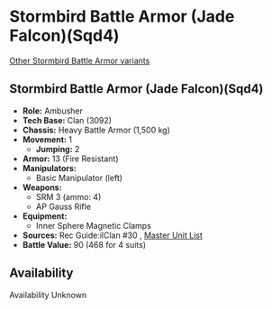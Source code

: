 # Stormbird Battle Armor (Jade Falcon)(Sqd4) 

[Other Stormbird Battle Armor variants](../stormbird_battle_armor.md) 

## Stormbird Battle Armor (Jade Falcon)(Sqd4) 

- **Role:** Ambusher 
- **Tech Base:** Clan (3092) 
- **Chassis:** Heavy Battle Armor (1,500 kg) 
- **Movement:** 1 
  - **Jumping:** 2 
- **Armor:** 13 (Fire Resistant) 
- **Manipulators:** 
  - Basic Manipulator (left) 
- **Weapons:** 
  - SRM 3 (ammo: 4) 
  - AP Gauss Rifle 
- **Equipment:** 
  - Inner Sphere Magnetic Clamps 
- **Sources:** Rec Guide:ilClan #30 , [Master Unit List](http://masterunitlist.info/Unit/Details/9414) 
- **Battle Value:** 90 (468 for 4 suits) 

## Availability 

Availability Unknown 

